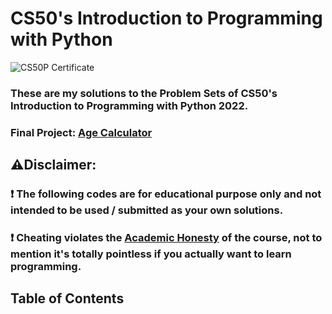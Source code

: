 # CS50's Introduction to Programming with Python
![CS50P Certificate](https://github.com/ClarenceSarmiento/CS50Python2022/assets/60923896/7c0e751e-2a98-4ebe-a5fb-ad7ff6ee15ef)

### These are my solutions to the Problem Sets of CS50's Introduction to Programming with Python 2022.
### Final Project: [Age Calculator](https://youtu.be/ubS7MI_pYKQ)


## ⚠️Disclaimer:
### ❗ The following codes are for educational purpose only and not intended to be used / submitted as your own solutions.
### ❗ Cheating violates the [Academic Honesty](https://cs50.harvard.edu/python/2022/honesty/) of the course, not to mention it's totally pointless if you actually want to learn programming.

## Table of Contents
